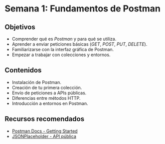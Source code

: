 # Semana 1: Fundamentos de Postman

## Objetivos
- Comprender qué es *Postman* y para qué se utiliza.
- Aprender a enviar peticiones básicas (*GET*, *POST*, *PUT*, *DELETE*).
- Familiarizarse con la interfaz gráfica de Postman.
- Empezar a trabajar con colecciones y entornos.

## Contenidos
- Instalación de Postman.
- Creación de tu primera colección.
- Envío de peticiones a APIs públicas.
- Diferencias entre métodos HTTP.
- Introducción a entornos en Postman.

## Recursos recomendados
- [Postman Docs - Getting Started](https://learning.postman.com/docs/getting-started/introduction/)
- [JSONPlaceholder - API pública](https://jsonplaceholder.typicode.com/)
